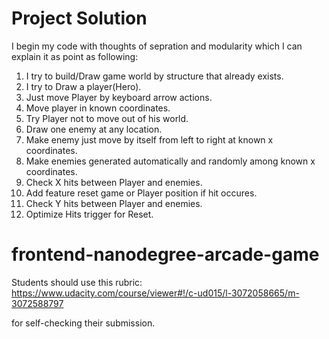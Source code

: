 # Project Solution

I begin my code with thoughts of sepration and modularity which I can explain it as point as following:

1. I try to build/Draw game world by structure that already exists.
2. I try to Draw a player(Hero).
3. Just move Player by keyboard arrow actions.
4. Move player in known coordinates.
5. Try Player not to move out of his world.
6. Draw one enemy at any location.
7. Make enemy just move by itself from left to right at known x coordinates.
8. Make enemies generated automatically and randomly among known x coordinates.
9. Check X hits between Player and enemies.
10. Add feature reset game or Player position if hit occures.
11. Check Y hits between Player and enemies.
12. Optimize Hits trigger for Reset.

frontend-nanodegree-arcade-game
===============================

Students should use this rubric: https://www.udacity.com/course/viewer#!/c-ud015/l-3072058665/m-3072588797

for self-checking their submission.
